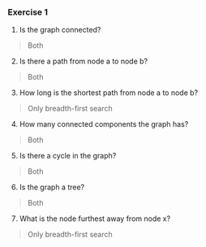 
### Exercise 1
    
1. Is the graph connected?
>Both
2. Is there a path from node a to node b?
>Both
3. How long is the shortest path from node a to node b?
>Only breadth-first search

4. How many connected components the graph has?
>Both

5. Is there a cycle in the graph?
>Both

6. Is the graph a tree?
>Both

7. What is the node furthest away from node x?
>Only breadth-first search

